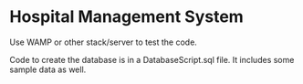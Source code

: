 # Hospital Management System
Use WAMP or other stack/server to test the code.

Code to create the database is in a DatabaseScript.sql file. It includes some sample data as well.
